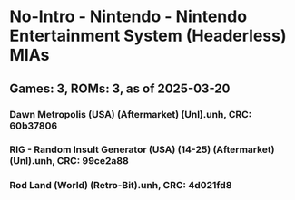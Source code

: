 # No-Intro - Nintendo - Nintendo Entertainment System (Headerless) MIAs
## Games: 3, ROMs: 3, as of 2025-03-20

### Dawn Metropolis (USA) (Aftermarket) (Unl).unh, CRC: 60b37806
### RIG - Random Insult Generator (USA) (14-25) (Aftermarket) (Unl).unh, CRC: 99ce2a88
### Rod Land (World) (Retro-Bit).unh, CRC: 4d021fd8
